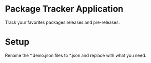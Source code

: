 # Package Tracker Application

Track your favorites packages releases and pre-releases.

# Setup
Rename the *.demo.json files to *.json and replace with what you need.